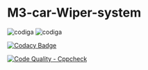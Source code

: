 # M3-car-Wiper-system

![codiga](https://api.codiga.io/project/33491/score/svg)
![codiga](https://api.codiga.io/project/33491/status/svg)

[![Codacy Badge](https://app.codacy.com/project/badge/Grade/d537d78512894cc9a449d8d49b433ccc)](https://www.codacy.com/gh/MuralaJohnselvaraj/M3-car-Wiper-system/dashboard?utm_source=github.com&amp;utm_medium=referral&amp;utm_content=MuralaJohnselvaraj/M3-car-Wiper-system&amp;utm_campaign=Badge_Grade)


[![Code Quality - Cppcheck](https://github.com/MuralaJohnselvaraj/M3-car-Wiper-system/actions/workflows/c-cpp.yml/badge.svg)](https://github.com/MuralaJohnselvaraj/M3-car-Wiper-system/actions/workflows/c-cpp.yml)
